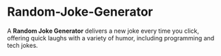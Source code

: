# Random-Joke-Generator
A **Random Joke Generator** delivers a new joke every time you click, offering quick laughs with a variety of humor, including programming and tech jokes.
